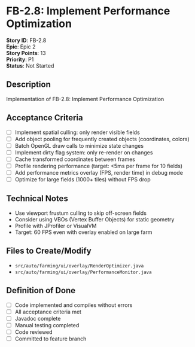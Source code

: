 # FB-2.8: Implement Performance Optimization

**Story ID**: FB-2.8  
**Epic**: Epic 2  
**Story Points**: 13  
**Priority**: P1  
**Status**: Not Started  

## Description
Implementation of FB-2.8: Implement Performance Optimization

## Acceptance Criteria
- [ ] Implement spatial culling: only render visible fields
- [ ] Add object pooling for frequently created objects (coordinates, colors)
- [ ] Batch OpenGL draw calls to minimize state changes
- [ ] Implement dirty flag system: only re-render on changes
- [ ] Cache transformed coordinates between frames
- [ ] Profile rendering performance (target: <5ms per frame for 10 fields)
- [ ] Add performance metrics overlay (FPS, render time) in debug mode
- [ ] Optimize for large fields (1000+ tiles) without FPS drop

## Technical Notes
- Use viewport frustum culling to skip off-screen fields
- Consider using VBOs (Vertex Buffer Objects) for static geometry
- Profile with JProfiler or VisualVM
- Target: 60 FPS even with overlay enabled on large farm

## Files to Create/Modify
- `src/auto/farming/ui/overlay/RenderOptimizer.java`
- `src/auto/farming/ui/overlay/PerformanceMonitor.java`

## Definition of Done
- [ ] Code implemented and compiles without errors
- [ ] All acceptance criteria met
- [ ] Javadoc complete
- [ ] Manual testing completed
- [ ] Code reviewed
- [ ] Committed to feature branch
